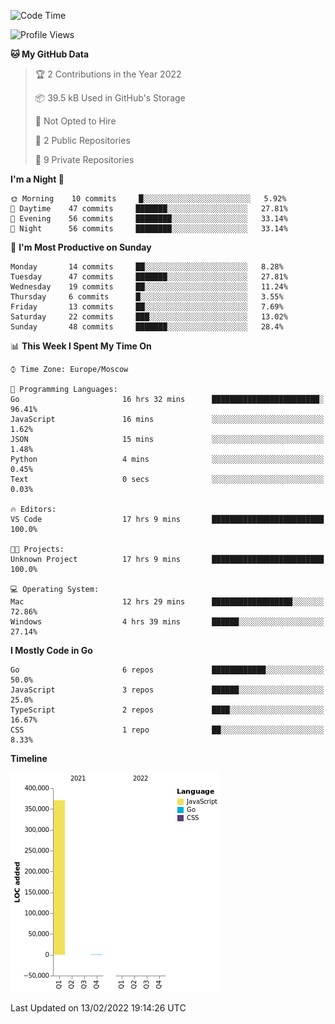 <!--START_SECTION:waka-->
![Code Time](http://img.shields.io/badge/Code%20Time-168%20hrs%2028%20mins-blue)

![Profile Views](http://img.shields.io/badge/Profile%20Views-0-blue)

**🐱 My GitHub Data** 

> 🏆 2 Contributions in the Year 2022
 > 
> 📦 39.5 kB Used in GitHub's Storage 
 > 
> 🚫 Not Opted to Hire
 > 
> 📜 2 Public Repositories 
 > 
> 🔑 9 Private Repositories  
 > 
**I'm a Night 🦉** 

```text
🌞 Morning    10 commits     █░░░░░░░░░░░░░░░░░░░░░░░░   5.92% 
🌆 Daytime    47 commits     ███████░░░░░░░░░░░░░░░░░░   27.81% 
🌃 Evening    56 commits     ████████░░░░░░░░░░░░░░░░░   33.14% 
🌙 Night      56 commits     ████████░░░░░░░░░░░░░░░░░   33.14%

```
📅 **I'm Most Productive on Sunday** 

```text
Monday       14 commits     ██░░░░░░░░░░░░░░░░░░░░░░░   8.28% 
Tuesday      47 commits     ███████░░░░░░░░░░░░░░░░░░   27.81% 
Wednesday    19 commits     ██░░░░░░░░░░░░░░░░░░░░░░░   11.24% 
Thursday     6 commits      █░░░░░░░░░░░░░░░░░░░░░░░░   3.55% 
Friday       13 commits     ██░░░░░░░░░░░░░░░░░░░░░░░   7.69% 
Saturday     22 commits     ███░░░░░░░░░░░░░░░░░░░░░░   13.02% 
Sunday       48 commits     ███████░░░░░░░░░░░░░░░░░░   28.4%

```


📊 **This Week I Spent My Time On** 

```text
⌚︎ Time Zone: Europe/Moscow

💬 Programming Languages: 
Go                       16 hrs 32 mins      ████████████████████████░   96.41% 
JavaScript               16 mins             ░░░░░░░░░░░░░░░░░░░░░░░░░   1.62% 
JSON                     15 mins             ░░░░░░░░░░░░░░░░░░░░░░░░░   1.48% 
Python                   4 mins              ░░░░░░░░░░░░░░░░░░░░░░░░░   0.45% 
Text                     0 secs              ░░░░░░░░░░░░░░░░░░░░░░░░░   0.03%

🔥 Editors: 
VS Code                  17 hrs 9 mins       █████████████████████████   100.0%

🐱‍💻 Projects: 
Unknown Project          17 hrs 9 mins       █████████████████████████   100.0%

💻 Operating System: 
Mac                      12 hrs 29 mins      ██████████████████░░░░░░░   72.86% 
Windows                  4 hrs 39 mins       ██████░░░░░░░░░░░░░░░░░░░   27.14%

```

**I Mostly Code in Go** 

```text
Go                       6 repos             ████████████░░░░░░░░░░░░░   50.0% 
JavaScript               3 repos             ██████░░░░░░░░░░░░░░░░░░░   25.0% 
TypeScript               2 repos             ████░░░░░░░░░░░░░░░░░░░░░   16.67% 
CSS                      1 repo              ██░░░░░░░░░░░░░░░░░░░░░░░   8.33%

```


**Timeline**

![Chart not found](https://raw.githubusercontent.com/jeezft/jeezft/main/charts/bar_graph.png) 


 Last Updated on 13/02/2022 19:14:26 UTC
<!--END_SECTION:waka-->
